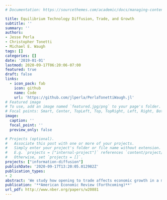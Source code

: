 ```yaml
---
# Documentation: https://sourcethemes.com/academic/docs/managing-content/

title: Equilibrium Technology Diffusion, Trade, and Growth
subtitle: ''
summary: ''
authors:
- Jesse Perla
- Christopher Tonetti
- Michael E. Waugh
tags: []
categories: []
date: '2019-01-01'
lastmod: 2020-09-17T06:20:06-07:00
featured: true
draft: false
links:
  - icon_pack: fab
    icon: github
    name: Code
    url: 'https://github.com/jlperla/PerlaTonettiWaugh.jl'
# Featured image
# To use, add an image named `featured.jpg/png` to your page's folder.
# Focal points: Smart, Center, TopLeft, Top, TopRight, Left, Right, BottomLeft, Bottom, BottomRight.
image:
  caption: ''
  focal_point: ''
  preview_only: false

# Projects (optional).
#   Associate this post with one or more of your projects.
#   Simply enter your project's folder or file name without extension.
#   E.g. `projects = ["internal-project"]` references `content/project/deep-learning/index.md`.
#   Otherwise, set `projects = []`.
projects: ["information-diffusion"]
publishDate: '2020-09-17T13:20:05.012982Z'
publication_types:
- 2
abstract: 'We study how opening to trade affects economic growth in a model where heterogeneous firms can adopt new technologies already in use by other firms in their home country. We characterize the growth rate using a summary statistic of the profit distribution—the mean-min ratio. Opening to trade increases the profit spread through increased export opportunities and foreign competition, induces more rapid technology adoption, and generates faster growth. Quantitatively, these forces produce large welfare gains from trade by increasing an inefficiently low rate of technology adoption and economic growth.'
publication: '**American Economic Review (Forthcoming)**'
url_pdf: http://www.nber.org/papers/w20881
---
```

